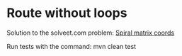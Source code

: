 Route without loops
===================

Solution to the solveet.com problem: [Spiral matrix coords](http://www.solveet.com/exercises/Coordenadas-de-un-numero-en-una-matriz-caracol-/51)

Run tests with the command:
	mvn clean test

